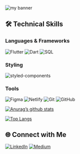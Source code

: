 <img src="https://github.com/user-attachments/assets/74089aea-2dda-4e49-9df0-a3add0dab309.png" alt="my banner">

## 🛠 Technical Skills

### Languages & Frameworks
![Flutter](https://img.shields.io/badge/Flutter-02569B?style=for-the-badge&logo=flutter&logoColor=white)
![Dart](https://img.shields.io/badge/Dart-0175C2?style=for-the-badge&logo=dart&logoColor=white)
![SQL](https://img.shields.io/badge/SQL-003B57?style=for-the-badge&logo=sql&logoColor=white)

### Styling
![styled-components](https://img.shields.io/badge/styled--components-DB7093?style=for-the-badge&logo=styled-components&logoColor=white)

### Tools
![Figma](https://img.shields.io/badge/Figma-F24E1E?style=for-the-badge&logo=figma&logoColor=white)
![Netlify](https://img.shields.io/badge/Netlify-00C7B7?style=for-the-badge&logo=netlify&logoColor=white)
![Git](https://img.shields.io/badge/Git-F05032?style=for-the-badge&logo=git&logoColor=white)
![GitHub](https://img.shields.io/badge/GitHub-181717?style=for-the-badge&logo=github&logoColor=white)

[![Anurag’s github stats](https://github-readme-stats.vercel.app/api?username=sanvviratthore)](https://github.com/sanvviratthore)

[![Top Langs](https://github-readme-stats.vercel.app/api/top-langs/?username=sanvviratthore&layout=compact)](https://github.com/sanvviratthore)

## 🌐 Connect with Me

[![LinkedIn](https://img.shields.io/badge/LinkedIn-%230077B5.svg?style=for-the-badge&logo=linkedin&logoColor=white)](https://www.linkedin.com/in/sanvi-rathore-75611a289)
[![Medium](https://img.shields.io/badge/Medium-%23000000.svg?style=for-the-badge&logo=medium&logoColor=white)](https://medium.com/@sanvirathore432)
